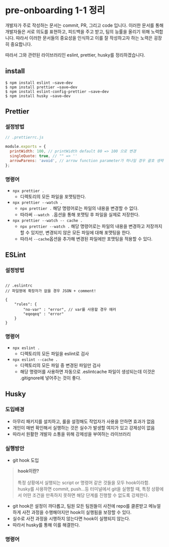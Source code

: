# pre-onboarding 1-1 정리

개발자가 주로 작성하는 문서는 commit, PR, 그리고 code 입니다. 이러한 문서를 통해 개발자들은 서로 의도를 표현하고, 피드백을 주고 받고, 팀의 능률을 올리기 위해 노력합니다. 따라서 이러한 문서들의 중요성을 인식하고 이를 잘 작성하고자 하는 노력은 굉장히 중요합니다.

따라서 그와 관련된 라이브러리인 eslint, prettier, husky를 정리하겠습니다.

## install
```javasctipt
$ npm install eslint —save—dev
$ npm install prettier —save—dev
$ npm install eslint-config-prettier —save—dev
$ npm install husky —save—dev
```

## Prettier

### 설정방법
```javascript
// .prettierrc.js

module.exports = {
  printWidth: 100, // printWidth default 80 => 100 으로 변경
  singleQuote: true, // "" => ''
  arrowParens: 'avoid', // arrow function parameter가 하나일 경우 괄호 생략
};
```

### 명령어

* `npx prettier .`
    *  디렉토리의 모든 파일을 포맷팅한다.
* `npx prettier --watch .`
    *  `npx prettier .` 해당 명령어로는 파일의 내용을 변경할 수 없다.
    * 따라써 `--watch .`옵션을 통해 포맷팅 후 파일을 실제로 저장한다.
* `npx prettier --watch -- cache .`
    *  `npx prettier --watch .` 해당 명령어로는 파일의 내용을 변경하고 저장까지 할 수 있지만, 변경되지 않은 모든 파일에 대해 포맷팅을 한다.
    * 따라서 `--cache`옵션을 추가해 변경된 파일에만 포맷팅을 적용할 수 있다. 

## ESLint

### 설정방법

```JS

// .eslintrc
// 파일명에 확장자가 없을 경우 JSON + comment!

{
    "rules": {
        "no-var" : "error", // var를 사용할 경우 에러
        "eqeqeq" : "error" 
    }
}
```

### 명령어

* `npx eslint .`
    *  디렉토리의 모든 파일을 eslint로 검사
* `npx eslint --cache .`
    *  디렉토리의 모든 파일 중 변경된 파일만 검사
    *  해당 명령어를 사용하면 자동으로 .eslintcache 파일이 생성되는데 이것은 .gitignore에 넣어주는 것이 좋다.

## Husky

### 도입배경
* 아무리 패키지를 설치하고, 룰을 설정해도 작업자가 사용을 안하면 효과가 없음
* 개인이 매번 확인해서 실행하는 것은 실수가 발생할 여지가 있고 강제성이 없음
* 따라서 원활한 개발자 소통을 위해 강제성을 부여하는 라이브러리

### 실행방안
* git hook 도입
> <Strong>hook이란?</Strong><br><br>
특정 상황에서 실행되는 script or 명령어 같은 것들을 모두 hook이라함.<br>
husky를 사용하면 commit, push...등 터미널에서 git을 실행할 때, 특정 상황에서 어떤 조건을 만족하지 못하면 해당 단계를 진행할 수 없도록 강제한다.
* git hook은 설정이 까다롭고, 팀원 모든 팀원들이 사전에 repo를 클론받고 메뉴얼하게 사전 과정을 수행해야지만 hook이 실행됨을 보장할 수 있다.
* 실수로 사전 과정을 시행하지 않는다면 hook이 실행되지 않는다.
* 따라서 husky를 통해 이를 해결한다.

### 명령어




